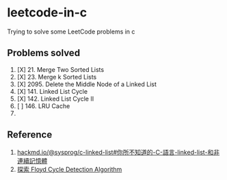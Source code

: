 # leetcode-in-c
Trying to solve some LeetCode problems in c

## Problems solved

1. [X] 21. Merge Two Sorted Lists
2. [X] 23. Merge k Sorted Lists
3. [X] 2095. Delete the Middle Node of a Linked List
4. [X] 141. Linked List Cycle
5. [X] 142. Linked List Cycle II
6. [ ] 146. LRU Cache
7. 

## Reference
1. [hackmd.io/@sysprog/c-linked-list#你所不知道的-C-語言-linked-list-和非連續記憶體](https://hackmd.io/@sysprog/c-linked-list#%E4%BD%A0%E6%89%80%E4%B8%8D%E7%9F%A5%E9%81%93%E7%9A%84-C-%E8%AA%9E%E8%A8%80-linked-list-%E5%92%8C%E9%9D%9E%E9%80%A3%E7%BA%8C%E8%A8%98%E6%86%B6%E9%AB%94)
2. [探索 Floyd Cycle Detection Algorithm](https://medium.com/@orionssl/%E6%8E%A2%E7%B4%A2-floyd-cycle-detection-algorithm-934cdd05beb9)
<!-- 3.  -->
